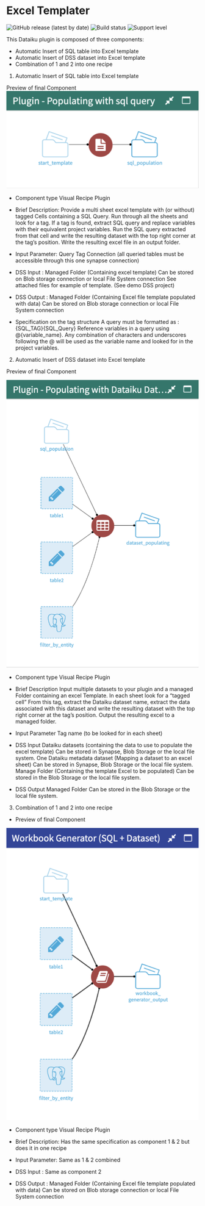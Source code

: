 # Excel Templater

![GitHub release (latest by date)](https://img.shields.io/github/v/release/dataiku/dss-plugin-excel-template) ![Build status](https://img.shields.io/badge/build-passing-brightgreen) ![Support level](https://img.shields.io/badge/support-Unsupported-orange)


This Dataiku plugin is composed of three components:
- Automatic Insert of SQL table into Excel template
- Automatic Insert of DSS dataset into Excel template
- Combination of 1 and 2 into one recipe

1. Automatic Insert of SQL table into Excel template

Preview of final Component
![](./resources/Templater-sql.png)
- Component type
Visual Recipe Plugin


- Brief Description: 
Provide a multi sheet excel template with (or without) tagged Cells containing a SQL Query.
Run through all the sheets and look for a tag. If a tag is found, extract SQL query and replace variables with their equivalent project variables.
Run the SQL query extracted from that cell and write the resulting dataset with the top right corner at the tag’s position.
Write the resulting excel file in an output folder.


- Input Parameter:
Query Tag
Connection (all queried tables must be accessible through this one synapse connection)


- DSS Input : Managed Folder (Containing excel template)
Can be stored on Blob storage connection or local File System connection
See attached files for example of template. (See demo DSS project)


- DSS Output : Managed Folder (Containing Excel file template populated with data)
Can be stored on Blob storage connection or local File System connection


- Specification on the tag structure
A query must be formatted as : {SQL_TAG}{SQL_Query}
Reference variables in a query using @{variable_name}. 
Any combination of characters and underscores following the @ will be used as the variable name and looked for in the project variables.



2. Automatic Insert of DSS dataset into Excel template

Preview of final Component

![](./resources/Templater-dataset.png)

- Component type
Visual Recipe Plugin


- Brief Description 
Input multiple datasets to your plugin and a managed Folder containing an excel Template.
In each sheet look for a “tagged cell” 
From this tag, extract the Dataiku dataset name, extract the data associated with this dataset and write the resulting dataset with the top right corner at the tag’s position.
Output the resulting excel to a managed folder.


- Input Parameter
Tag name (to be looked for in each sheet)


- DSS Input
Dataiku datasets (containing the data to use to populate the excel template)
Can be stored in Synapse, Blob Storage or the local file system.
One Dataiku metadata dataset (Mapping a dataset to an excel sheet)
Can be stored in Synapse, Blob Storage or the local file system.
Manage Folder (Containing the template Excel to be populated)
Can be stored in the Blob Storage or the local file system.


- DSS Output 
Managed Folder 
Can be stored in the Blob Storage or the local file system.


3. Combination of 1 and 2 into one recipe

- Preview of final Component
 
![](./resources/Templater-generator.png)


- Component type
Visual Recipe Plugin


- Brief Description: 
Has the same specification as component 1 & 2 but does it in one recipe


- Input Parameter:
Same as 1 & 2 combined


- DSS Input :
Same as component 2


- DSS Output : Managed Folder (Containing Excel file template populated with data)
Can be stored on Blob storage connection or local File System connection
